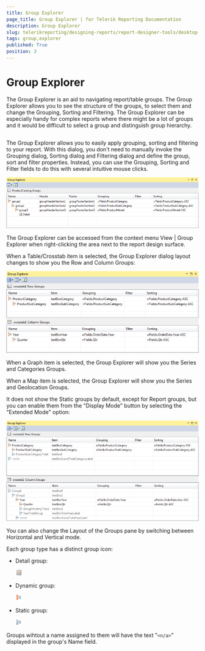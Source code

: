 ```yaml
---
title: Group Explorer
page_title: Group Explorer | for Telerik Reporting Documentation
description: Group Explorer
slug: telerikreporting/designing-reports/report-designer-tools/desktop-designers/tools/group-explorer
tags: group,explorer
published: True
position: 3
---
```


# Group Explorer



The Group Explorer is an aid to navigating report/table groups. The Group Explorer allows you to see the structure of the groups, to select them and change the Grouping, Sorting and Filtering. The Group Explorer can be especially handy for complex reports where there might be a lot of groups and it would be difficult to select a group and distinguish group hierarchy.

## 

The Group Explorer allows you to easily apply grouping, sorting and filtering to your report. With this dialog, you don't need to manually invoke the Grouping dialog, Sorting dialog and Filtering dialog and define the group, sort and filter properties. Instead, you can use the Grouping, Sorting and Filter fields to do this with several intuitive mouse clicks.  

  ![](images/GroupExplorerReport.PNG)

The Group Explorer can be accessed from the context menu View | Group Explorer when right-clicking the area next to the report design surface.         



When a Table/Crosstab item is selected, the Group Explorer dialog layout changes to show you the Row and Column Groups:  

  ![](images/GroupExplorerStandardMode.PNG)

When a Graph item is selected, the Group Explorer will show you the Series and Categories Groups.

When a Map item is selected, the Group Explorer will show you the Series and Geolocation Groups.



It does not show the Static groups by default, except for Report groups, but you can enable them from the "Display Mode" button           by selecting the "Extended Mode" option:           

  ![](images/GroupExplorerAdvancedMode.PNG)

You can also change the Layout of the Groups pane by switching between Horizontal and Vertical mode.

Each group type has a distinct group icon:

* Detail group:  

  ![Group Explorer Detail Icon](images/GroupExplorerDetailIcon.png)

* Dynamic group:  

  ![Group Explorer Dynamic Icon](images/GroupExplorerDynamicIcon.png)

* Static group:  

  ![Group Explorer Static Icon](images/GroupExplorerStaticIcon.png)

Groups wihtout a name assigned to them will have the text "```<n/a>```" displayed in the group's Name field.
